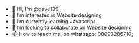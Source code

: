 - 👋 Hi, I’m @dave139
- 👀 I’m interested in Website designing
- 🌱 I’m currently learning Javascript
- 💞️ I’m looking to collaborate on Website designing
- 📫 How to reach me, on whatsapp: 08093286710;

<!---
dave139/dave139 is a ✨ special ✨ repository because its `README.md` (this file) appears on your GitHub profile.
You can click the Preview link to take a look at your changes.
--->
